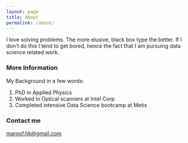 ```yaml
---
layout: page
title: About
permalink: /about/
---
```


I love solving problems. The more elusive, black box type the better. If I don't do this I tend to get bored, hence the fact that I am pursuing data science related work.

### More Information

My Background in a few words:

1. PhD in Applied Physics
2. Worked in Optical scanners at Intel Corp
3. Completed intensive Data Science bootcamp at Metis

### Contact me

[maroof.hk@gmail.com](mailto:email@domain.com)